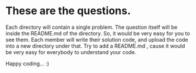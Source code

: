 # These are the questions.
Each directory will contain a single problem. The question itself will be inside the README.md of the directory. 
So, it would be very easy for you to see them. 
Each member will write their solution code, and upload the code into a new directory under that.
Try to add a README.md , cause it would be very easy for everybody to understand your code.

Happy coding... :)